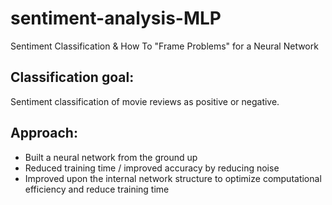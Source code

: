 # sentiment-analysis-MLP
Sentiment Classification & How To "Frame Problems" for a Neural Network

## Classification goal:
Sentiment classification of movie reviews as positive or negative.

## Approach:
* Built a neural network from the ground up
* Reduced training time / improved accuracy by reducing noise
* Improved upon the internal network structure to optimize computational efficiency and reduce training time
